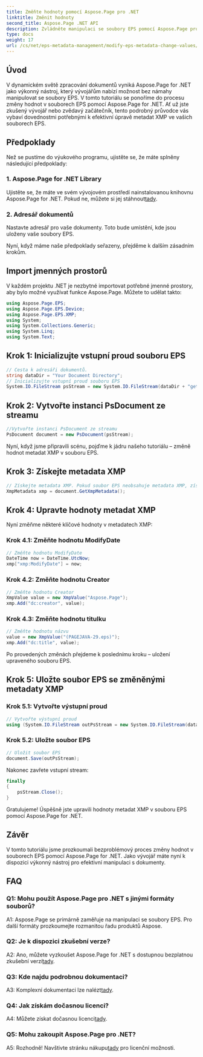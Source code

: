```yaml
---
title: Změňte hodnoty pomocí Aspose.Page pro .NET
linktitle: Změnit hodnoty
second_title: Aspose.Page .NET API
description: Zvládněte manipulaci se soubory EPS pomocí Aspose.Page pro .NET. Měňte hodnoty metadat XMP bez námahy.
type: docs
weight: 17
url: /cs/net/eps-metadata-management/modify-eps-metadata-change-values/
---
```

## Úvod

V dynamickém světě zpracování dokumentů vyniká Aspose.Page for .NET jako výkonný nástroj, který vývojářům nabízí možnost bez námahy manipulovat se soubory EPS. V tomto tutoriálu se ponoříme do procesu změny hodnot v souborech EPS pomocí Aspose.Page for .NET. Ať už jste zkušený vývojář nebo zvědavý začátečník, tento podrobný průvodce vás vybaví dovednostmi potřebnými k efektivní úpravě metadat XMP ve vašich souborech EPS.

## Předpoklady

Než se pustíme do výukového programu, ujistěte se, že máte splněny následující předpoklady:

### 1. Aspose.Page for .NET Library

Ujistěte se, že máte ve svém vývojovém prostředí nainstalovanou knihovnu Aspose.Page for .NET. Pokud ne, můžete si jej stáhnout[tady](https://releases.aspose.com/page/net/).

### 2. Adresář dokumentů

Nastavte adresář pro vaše dokumenty. Toto bude umístění, kde jsou uloženy vaše soubory EPS.

Nyní, když máme naše předpoklady seřazeny, přejděme k dalším zásadním krokům.

## Import jmenných prostorů

V každém projektu .NET je nezbytné importovat potřebné jmenné prostory, aby bylo možné využívat funkce Aspose.Page. Můžete to udělat takto:

```csharp
using Aspose.Page.EPS;
using Aspose.Page.EPS.Device;
using Aspose.Page.EPS.XMP;
using System;
using System.Collections.Generic;
using System.Linq;
using System.Text;
```

## Krok 1: Inicializujte vstupní proud souboru EPS

```csharp
// Cesta k adresáři dokumentů.
string dataDir = "Your Document Directory";
// Inicializujte vstupní proud souboru EPS
System.IO.FileStream psStream = new System.IO.FileStream(dataDir + "get_input.eps", System.IO.FileMode.Open, System.IO.FileAccess.Read);
```

## Krok 2: Vytvořte instanci PsDocument ze streamu

```csharp
//Vytvořte instanci PsDocument ze streamu
PsDocument document = new PsDocument(psStream);
```

Nyní, když jsme připravili scénu, pojďme k jádru našeho tutoriálu – změně hodnot metadat XMP v souboru EPS.

## Krok 3: Získejte metadata XMP

```csharp
// Získejte metadata XMP. Pokud soubor EPS neobsahuje metadata XMP, získáme nový soubor vyplněný hodnotami z komentářů k metadatům PS (%%Creator, %%CreateDate, %%Title atd.)
XmpMetadata xmp = document.GetXmpMetadata();
```

## Krok 4: Upravte hodnoty metadat XMP

Nyní změňme některé klíčové hodnoty v metadatech XMP:

### Krok 4.1: Změňte hodnotu ModifyDate

```csharp
// Změňte hodnotu ModifyDate
DateTime now = DateTime.UtcNow;
xmp["xmp:ModifyDate"] = now;
```

### Krok 4.2: Změňte hodnotu Creator

```csharp
// Změňte hodnotu Creator
XmpValue value = new XmpValue("Aspose.Page");
xmp.Add("dc:creator", value);
```

### Krok 4.3: Změňte hodnotu titulku

```csharp
// Změňte hodnotu názvu
value = new XmpValue("(PAGEJAVA-29.eps)");
xmp.Add("dc:title", value);
```

Po provedených změnách přejdeme k poslednímu kroku – uložení upraveného souboru EPS.

## Krok 5: Uložte soubor EPS se změněnými metadaty XMP

### Krok 5.1: Vytvořte výstupní proud

```csharp
// Vytvořte výstupní proud
using (System.IO.FileStream outPsStream = new System.IO.FileStream(dataDir + "change_values_output.eps", System.IO.FileMode.Create, System.IO.FileAccess.Write))
```

### Krok 5.2: Uložte soubor EPS

```csharp
// Uložit soubor EPS
document.Save(outPsStream);
```

Nakonec zavřete vstupní stream:

```csharp
finally
{
    psStream.Close();
}
```

Gratulujeme! Úspěšně jste upravili hodnoty metadat XMP v souboru EPS pomocí Aspose.Page for .NET.

## Závěr

V tomto tutoriálu jsme prozkoumali bezproblémový proces změny hodnot v souborech EPS pomocí Aspose.Page for .NET. Jako vývojář máte nyní k dispozici výkonný nástroj pro efektivní manipulaci s dokumenty.

## FAQ

### Q1: Mohu použít Aspose.Page pro .NET s jinými formáty souborů?

A1: Aspose.Page se primárně zaměřuje na manipulaci se soubory EPS. Pro další formáty prozkoumejte rozmanitou řadu produktů Aspose.

### Q2: Je k dispozici zkušební verze?

 A2: Ano, můžete vyzkoušet Aspose.Page for .NET s dostupnou bezplatnou zkušební verzí[tady](https://releases.aspose.com/).

### Q3: Kde najdu podrobnou dokumentaci?

 A3: Komplexní dokumentaci lze nalézt[tady](https://reference.aspose.com/page/net/).

### Q4: Jak získám dočasnou licenci?

 A4: Můžete získat dočasnou licenci[tady](https://purchase.aspose.com/temporary-license/).

### Q5: Mohu zakoupit Aspose.Page pro .NET?

 A5: Rozhodně! Navštivte stránku nákupu[tady](https://purchase.aspose.com/buy) pro licenční možnosti.